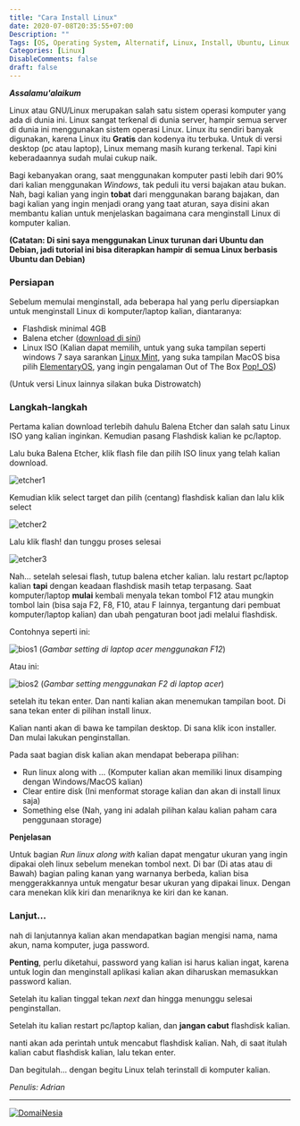 ```yaml
---
title: "Cara Install Linux"
date: 2020-07-08T20:35:55+07:00
Description: ""
Tags: [OS, Operating System, Alternatif, Linux, Install, Ubuntu, Linux Mint, ElementaryOS, KDE Neon, Kubuntu, Lubuntu, Ubuntu based, Debian, Debian based]
Categories: [Linux]
DisableComments: false
draft: false
---
```

**_Assalamu'alaikum_**

Linux atau GNU/Linux merupakan salah satu sistem operasi komputer yang ada di dunia ini. Linux sangat terkenal di dunia server, hampir semua server di dunia ini menggunakan sistem operasi Linux. Linux itu sendiri banyak digunakan, karena Linux itu **Gratis** dan kodenya itu terbuka. Untuk di versi desktop (pc atau laptop), Linux memang masih kurang terkenal. Tapi kini keberadaannya sudah mulai cukup naik. 

Bagi kebanyakan orang, saat menggunakan komputer pasti lebih dari 90% dari kalian menggunakan *Windows*, tak peduli itu versi bajakan atau bukan. Nah, bagi kalian yang ingin **tobat** dari menggunakan barang bajakan, dan bagi kalian yang ingin menjadi orang yang taat aturan, saya disini akan membantu kalian untuk menjelaskan bagaimana cara menginstall Linux di komputer kalian.


**(Catatan: Di sini saya menggunakan Linux turunan dari Ubuntu dan Debian, jadi tutorial ini bisa diterapkan hampir di semua Linux berbasis Ubuntu dan Debian)**


### Persiapan

Sebelum memulai menginstall, ada beberapa hal yang perlu dipersiapkan untuk menginstall Linux di komputer/laptop kalian, diantaranya:

- Flashdisk minimal 4GB
- Balena etcher ([download di sini](https://www.balena.io/etcher/))
- Linux ISO (Kalian dapat memilih, untuk yang suka tampilan seperti windows 7 saya sarankan [Linux Mint](https://www.linuxmint.com/), yang suka tampilan MacOS bisa pilih [ElementaryOS](https://elementary.io/), yang ingin pengalaman Out of The Box [Pop!_OS](https://pop.system76.com/))

(Untuk versi Linux lainnya silakan buka Distrowatch)

### Langkah-langkah

Pertama kalian download terlebih dahulu Balena Etcher dan salah satu Linux ISO yang kalian inginkan. Kemudian pasang Flashdisk kalian ke pc/laptop.

Lalu buka Balena Etcher, klik flash file dan pilih ISO linux yang telah kalian download.

![etcher1](/gambar/linux/etcher1.png)

Kemudian klik select target dan pilih (centang) flashdisk kalian dan lalu klik select

![etcher2](/gambar/linux/etcher2.png)

Lalu klik flash! dan tunggu proses selesai

![etcher3](/gambar/linux/etcher3.png)

Nah... setelah selesai flash, tutup balena etcher kalian. lalu restart pc/laptop kalian **tapi** dengan keadaan flashdisk masih tetap terpasang. Saat komputer/laptop **mulai** kembali menyala tekan tombol F12 atau mungkin tombol lain (bisa saja F2, F8, F10, atau F lainnya, tergantung dari pembuat komputer/laptop kalian) dan ubah pengaturan boot jadi melalui flashdisk. 

Contohnya seperti ini:

![bios1](/gambar/linux/bios1.jpg)
(*Gambar setting di laptop acer menggunakan F12*)

Atau ini:

![bios2](/gambar/linux/bios2.jpg)
(*Gambar setting menggunakan F2 di laptop acer*)


setelah itu tekan enter. Dan nanti kalian akan menemukan tampilan boot. Di sana tekan enter di pilihan install linux.

Kalian nanti akan di bawa ke tampilan desktop. Di sana klik icon installer. Dan mulai lakukan penginstallan.

Pada saat bagian disk kalian akan mendapat beberapa pilihan:

- Run linux along with ... (Komputer kalian akan memiliki linux disamping dengan Windows/MacOS kalian)
- Clear entire disk (Ini menformat storage kalian dan akan di install linux saja)
- Something else (Nah, yang ini adalah pilihan kalau kalian paham cara penggunaan storage)

**Penjelasan**

Untuk bagian *Run linux along with* kalian dapat mengatur ukuran yang ingin dipakai oleh linux sebelum menekan tombol next. Di bar (Di atas atau di Bawah) bagian paling kanan yang warnanya berbeda, kalian bisa menggerakkannya untuk mengatur besar ukuran yang dipakai linux. Dengan cara menekan klik kiri dan menariknya ke kiri dan ke kanan.


### Lanjut...

nah di lanjutannya kalian akan mendapatkan bagian mengisi nama, nama akun, nama komputer, juga password. 

**Penting**, perlu diketahui, password yang kalian isi harus kalian ingat, karena untuk login dan menginstall aplikasi kalian akan diharuskan memasukkan password kalian.

Setelah itu kalian tinggal tekan *next* dan hingga menunggu selesai penginstallan. 

Setelah itu kalian restart pc/laptop kalian, dan **jangan cabut** flashdisk kalian.

nanti akan ada perintah untuk mencabut flashdisk kalian. Nah, di saat itulah kalian cabut flashdisk kalian, lalu tekan enter.

Dan begitulah... dengan begitu Linux telah terinstall di komputer kalian.

*Penulis: Adrian*

---
<a href="https://www.domainesia.com/?aff=11990" target="_blank"><img src="https://goo.gl/VtL511" alt="DomaiNesia"></a>

